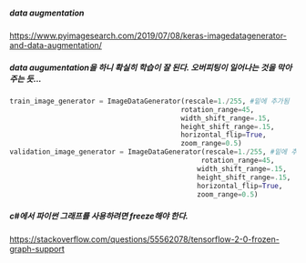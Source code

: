##### data augmentation

https://www.pyimagesearch.com/2019/07/08/keras-imagedatagenerator-and-data-augmentation/

##### data augumentation을 하니 확실히 학습이 잘 된다. 오버피팅이 일어나는 것을 막아주는 듯...
```python
train_image_generator = ImageDataGenerator(rescale=1./255, #밑에 추가됨
                                          rotation_range=45,
                                          width_shift_range=.15,
                                          height_shift_range=.15,
                                          horizontal_flip=True,
                                          zoom_range=0.5) 
validation_image_generator = ImageDataGenerator(rescale=1./255, #밑에 추가됨
                                               rotation_range=45,
                                              width_shift_range=.15,
                                              height_shift_range=.15,
                                              horizontal_flip=True,
                                              zoom_range=0.5)
```

##### c#에서 파이썬 그래프를 사용하려면 freeze해야 한다.
https://stackoverflow.com/questions/55562078/tensorflow-2-0-frozen-graph-support
